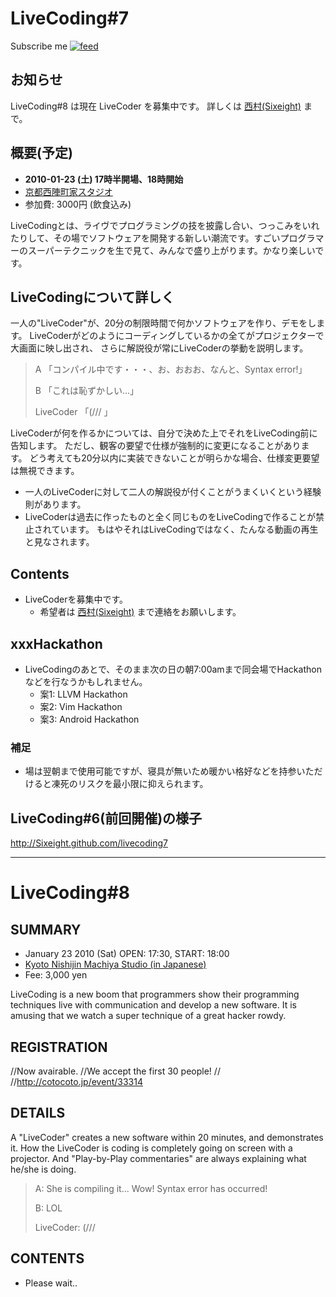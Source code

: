 # LiveCoding#7

<div id="path">
Subscribe me <a href="feed.rss"><img alt="feed" src="http://assets1.github.com/images/icons/feed.png?e06bdeb610e33dc41002eaa80ce09d26ae153090" title="Subscribe to the commits for Sixeight/livecoding7 at master" /></a>
</div>

## お知らせ

LiveCoding#8 は現在 LiveCoder を募集中です。
詳しくは [西村(Sixeight)](tomohiro68@gmail.com) まで。

## 概要(予定)
* **2010-01-23 (土) 17時半開場、18時開始**
* [京都西陣町家スタジオ](http://nishi-jin.net/)
* 参加費: 3000円 (飲食込み)

LiveCodingとは、ライヴでプログラミングの技を披露し合い、つっこみをいれたりして、その場でソフトウェアを開発する新しい潮流です。すごいプログラマーのスーパーテクニックを生で見て、みんなで盛り上がります。かなり楽しいです。

## LiveCodingについて詳しく
一人の"LiveCoder"が、20分の制限時間で何かソフトウェアを作り、デモをします。
LiveCoderがどのようにコーディングしているかの全てがプロジェクターで大画面に映し出され、
さらに解説役が常にLiveCoderの挙動を説明します。

> A 「コンパイル中です・・・、お、おおお、なんと、Syntax error!」
>
> B 「これは恥ずかしい…」
>
> LiveCoder 「(/// 」

LiveCoderが何を作るかについては、自分で決めた上でそれをLiveCoding前に告知します。
ただし、観客の要望で仕様が強制的に変更になることがあります。
どう考えても20分以内に実装できないことが明らかな場合、仕様変更要望は無視できます。

* 一人のLiveCoderに対して二人の解説役が付くことがうまくいくという経験則があります。
* LiveCoderは過去に作ったものと全く同じものをLiveCodingで作ることが禁止されています。
  もはやそれはLiveCodingではなく、たんなる動画の再生と見なされます。

## Contents

* LiveCoderを募集中です。
  * 希望者は [西村(Sixeight)](tomohiro68@gmail.com) まで連絡をお願いします。

## xxxHackathon
* LiveCodingのあとで、そのまま次の日の朝7:00amまで同会場でHackathonなどを行なうかもしれません。
    * 案1: LLVM Hackathon
    * 案2: Vim Hackathon
    * 案3: Android Hackathon

### 補足
* 場は翌朝まで使用可能ですが、寝具が無いため暖かい格好などを持参いただけると凍死のリスクを最小限に抑えられます。

## LiveCoding#6(前回開催)の様子

<http://Sixeight.github.com/livecoding7>

----

# LiveCoding#8

## SUMMARY
* January 23 2010 (Sat) OPEN: 17:30, START: 18:00
* [Kyoto Nishijin Machiya Studio (in Japanese)](http://nishi-jin.net/)
* Fee: 3,000 yen

LiveCoding is a new boom that programmers show their programming techniques live with communication and develop a new software.
It is amusing that we watch a super technique of a great hacker rowdy.

## REGISTRATION

//Now avairable.
//We accept the first 30 people!
//
//<http://cotocoto.jp/event/33314>

## DETAILS
A "LiveCoder" creates a new software within 20 minutes, and demonstrates it.
How the LiveCoder is coding is completely going on screen with a projector.
And "Play-by-Play commentaries" are always explaining what he/she is doing.

> A: She is compiling it... Wow! Syntax error has occurred!
>
> B: LOL
>
> LiveCoder: (///

## CONTENTS

* Please wait..

